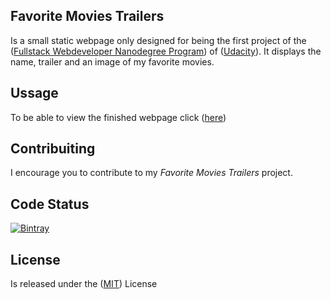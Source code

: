 ## Favorite Movies Trailers

Is a small static webpage only designed for being the first project of the ([Fullstack Webdeveloper Nanodegree Program](https://bit.ly/1EA7MCq)) of ([Udacity](https://www.udacity.com/)).
It displays the name, trailer and an image of my favorite movies.

## Ussage

To be able to view the finished webpage click ([here](https://bit.ly/2qnb4ud))

## Contribuiting 

I encourage you to contribute to my _Favorite Movies Trailers_ project.

## Code Status

[![Bintray](https://img.shields.io/bintray/v/https://github.com/jcrm3000/ud036_StarterCode.git)](https://bintray.com/asciidoctor/https://github.com/jcrm3000/ud036_StarterCode.git)

## License

Is released under the ([MIT](origin/LICENSE.txt)) License

